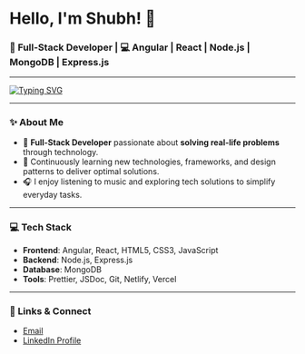 # Hello, I'm Shubh! 👋

### 🚀 Full-Stack Developer | 💻 Angular | React | Node.js | MongoDB | Express.js

---

[![Typing SVG](https://readme-typing-svg.herokuapp.com?color=%2336BCF7&lines=Creative+Problem+Solver;Frontend:+Angular%2C+React;Backend:+Node.js%2C+MongoDB)](https://git.io/typing-svg)

---

### ✨ About Me

- 🌟 **Full-Stack Developer** passionate about **solving real-life problems** through technology.
- 🌱 Continuously learning new technologies, frameworks, and design patterns to deliver optimal solutions.
- 🎧 I enjoy listening to music and exploring tech solutions to simplify everyday tasks.

---

### 💻 Tech Stack
- **Frontend**: Angular, React, HTML5, CSS3, JavaScript
- **Backend**: Node.js, Express.js
- **Database**: MongoDB
- **Tools**: Prettier, JSDoc, Git, Netlify, Vercel

---

### 🔗 Links & Connect
- [Email](mailto:your-email@shubhsoni.dev@gmail.com)  
- [LinkedIn Profile](https://www.linkedin.com/in/shubh-soni-7b8590225/)  


